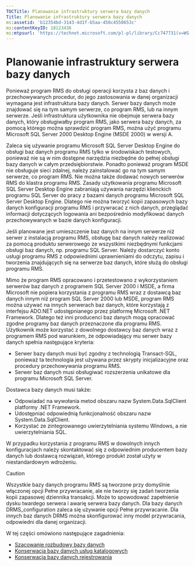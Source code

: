 ```yaml
---
TOCTitle: Planowanie infrastruktury serwera bazy danych
Title: Planowanie infrastruktury serwera bazy danych
ms:assetid: 'b12354bd-3143-4d1f-b5aa-450c4550653c'
ms:contentKeyID: 18123436
ms:mtpsurl: 'https://technet.microsoft.com/pl-pl/library/Cc747731(v=WS.10)'
---
```


Planowanie infrastruktury serwera bazy danych
=============================================

Ponieważ program RMS do obsługi operacji korzysta z baz danych i przechowywanych procedur, do jego zastosowania w danej organizacji wymagana jest infrastruktura bazy danych. Serwer bazy danych może znajdować się na tym samym serwerze, co program RMS, lub na innym serwerze. Jeśli infrastruktura użytkownika nie obejmuje serwera bazy danych, który obsługiwałby program RMS, jako serwera bazy danych, za pomocą którego można sprawdzić program RMS, można użyć programu Microsoft SQL Server 2000 Desktop Engine (MSDE 2000) w wersji A.

Zaleca się używanie programu Microsoft SQL Server Desktop Engine do obsługi baz danych programu RMS tylko w środowiskach testowych, ponieważ nie są w nim dostępne narzędzia niezbędne do pełnej obsługi bazy danych w całym przedsiębiorstwie. Ponadto ponieważ program MSDE nie obsługuje sieci zdalnej, należy zainstalować go na tym samym serwerze, co program RMS. Nie można także dodawać nowych serwerów RMS do klastra programu RMS. Zasady użytkowania programu Microsoft SQL Server Desktop Engine zabraniają używania narzędzi klienckich programu SQL Server do pracy z bazami danych programu Microsoft SQL Server Desktop Engine. Dlatego nie można tworzyć kopii zapasowych bazy danych konfiguracji programu RMS i przywracać z nich danych, przeglądać informacji dotyczących logowania ani bezpośrednio modyfikować danych przechowywanych w bazie danych konfiguracji.

Jeśli planowane jest umieszczenie baz danych na innym serwerze niż serwer z instalacją programu RMS, obsługę baz danych należy realizować za pomocą produktu serwerowego ze wszystkimi niezbędnymi funkcjami obsługi baz danych, np. programu SQL Server. Należy dostarczyć konto usługi programu RMS z odpowiednimi uprawnieniami do odczytu, zapisu i tworzenia znajdujących się na serwerze baz danych, które służą do obsługi programu RMS.

Mimo że program RMS opracowano i przetestowano z wykorzystaniem serwerów baz danych z programem SQL Server 2000 i MSDE, a firma Microsoft nie popiera korzystania z programu RMS wraz z dostawcą baz danych innym niż program SQL Server 2000 lub MSDE, program RMS można używać na innych serwerach baz danych, które korzystają z interfejsu ADO.NET udostępnianego przez platformę Microsoft .NET Framework. Dlatego też inni producenci baz danych mogą opracować zgodne programy baz danych przeznaczone dla programu RMS. Użytkownik może korzystać z dowolnego dostawcy baz danych wraz z programem RMS pod warunkiem, że odpowiadający mu serwer bazy danych spełnia następujące kryteria:

-   Serwer bazy danych musi być zgodny z technologią Transact-SQL, ponieważ ta technologia jest używana przez skrypty inicjalizacyjne oraz procedury przechowywania programu RMS.
-   Serwer baz danych musi obsługiwać rozszerzenia unikatowe dla programu Microsoft SQL Server.

Dostawca bazy danych musi także:

-   Odpowiadać na wywołania metod obszaru nazw System.Data.SqlClient platformy .NET Framework.
-   Udostępniać odpowiednią funkcjonalność obszaru nazw System.Data.SqlClient.
-   Korzystać ze zintegrowanego uwierzytelniania systemu Windows, a nie uwierzytelniania SQL.

W przypadku korzystania z programu RMS w dowolnych innych konfiguracjach należy skontaktować się z odpowiednim producentem bazy danych lub dostawcą rozwiązań, którego produkt został użyty w niestandardowym wdrożeniu.

> [!Caution]  
> Wszystkie bazy danych programu RMS są tworzone przy domyślnie włączonej opcji Pełne przywracanie, ale nie tworzy się zadań tworzenia kopii zapasowej dziennika transakcji. Może to spowodować zapełnienie dysku twardego serwera i awarię serwera bazy danych. Dla bazy danych DRMS\_configuration zaleca się używanie opcji Pełne przywracanie. Dla innych baz danych DRMS można skonfigurować inny model przywracania, odpowiedni dla danej organizacji. 

W tej części omówiono następujące zagadnienia:

-   [Szacowanie rozbudowy bazy danych](https://technet.microsoft.com/87652cc2-b886-4797-8d40-356669768089)
-   [Konserwacja bazy danych usług katalogowych](https://technet.microsoft.com/911a62f2-c1d6-4091-99b0-b53211be27a7)
-   [Konserwacja bazy danych rejestrowania](https://technet.microsoft.com/de55058b-0d1a-4997-8a45-e14678ddd13f)

